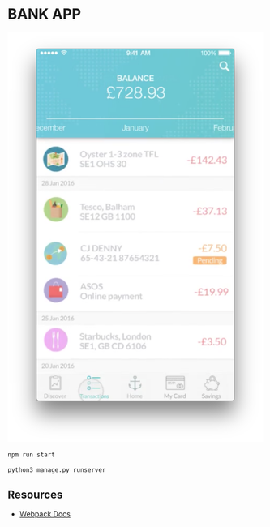 # BANK APP

![img](account.png)

```
npm run start
```


```
python3 manage.py runserver
```

## Resources
* [Webpack Docs](http://owaislone.org/blog/webpack-plus-reactjs-and-django/)
